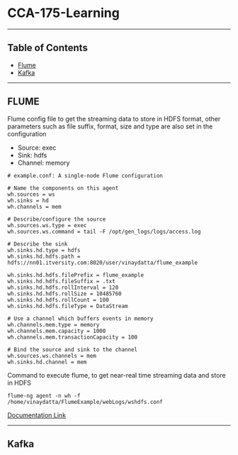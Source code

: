 # CCA-175-Learning
----------------------------------------------------------------------------------------------------------------------------------
## Table of Contents
- [Flume](https://github.com/vpinnaka/CCA-175-Learning#flume)
- [Kafka](https://github.com/vpinnaka/CCA-175-Learning#kafca)
----------------------------------------------------------------------------------------------------------------------------------
## FLUME

Flume config file to get the streaming data to store in HDFS format, other parameters such as file suffix, format, size and type are also set in the configuration
- Source: exec
- Sink: hdfs
- Channel: memory
```
# example.conf: A single-node Flume configuration

# Name the components on this agent
wh.sources = ws
wh.sinks = hd
wh.channels = mem

# Describe/configure the source
wh.sources.ws.type = exec
wh.sources.ws.command = tail -F /opt/gen_logs/logs/access.log

# Describe the sink
wh.sinks.hd.type = hdfs
wh.sinks.hd.hdfs.path = hdfs://nn01.itversity.com:8020/user/vinaydatta/flume_example

wh.sinks.hd.hdfs.filePrefix = flume_example
wh.sinks.hd.hdfs.fileSuffix = .txt
wh.sinks.hd.hdfs.rollInterval = 120
wh.sinks.hd.hdfs.rollSize = 10485760
wh.sinks.hd.hdfs.rollCount = 100
wh.sinks.hd.hdfs.fileType = DataStream

# Use a channel which buffers events in memory
wh.channels.mem.type = memory
wh.channels.mem.capacity = 1000
wh.channels.mem.transactionCapacity = 100

# Bind the source and sink to the channel
wh.sources.ws.channels = mem
wh.sinks.hd.channel = mem

```

Command to execute flume, to get near-real time streaming data and store in HDFS
```
flume-ng agent -n wh -f /home/vinaydatta/FlumeExample/webLogs/wshdfs.conf 
```
[Documentation Link](https://archive.cloudera.com/cdh5/cdh/5/flume-ng/FlumeUserGuide.html#hdfs-sink)

----------------------------------------------------------------------------------------------------------------------------------

## Kafka













